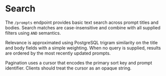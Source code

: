 # Search

The `/prompts` endpoint provides basic text search across prompt titles and
bodies.  Search matches are case-insensitive and combine with all supplied
filters using ``AND`` semantics.

Relevance is approximated using PostgreSQL trigram similarity on the title
and body fields with a simple weighting.  When no query is supplied, results
are ordered by the most recently updated prompts.

Pagination uses a cursor that encodes the primary sort key and prompt
identifier.  Clients should treat the cursor as an opaque string.
